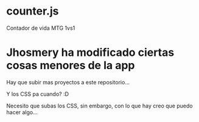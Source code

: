 # counter.js
Contador de vida MTG 1vs1

Jhosmery ha modificado ciertas cosas menores de la app
=======


Hay que subir mas proyectos a este repositorio...

Y los CSS pa cuando? :D

Necesito que subas los CSS, sin embargo, con lo que hay creo que puedo hacer algo...
